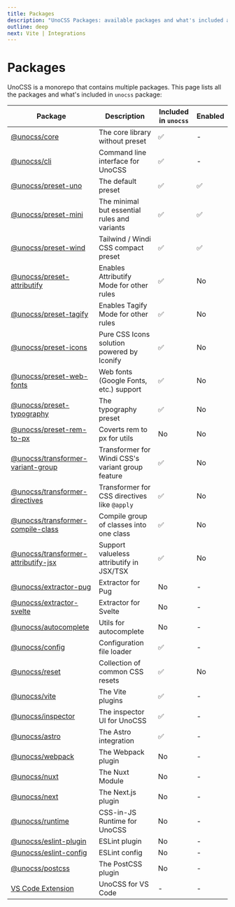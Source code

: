 ```yaml
---
title: Packages
description: "UnoCSS Packages: available packages and what's included and enabled in unocss."
outline: deep
next: Vite | Integrations
---
```


# Packages

UnoCSS is a monorepo that contains multiple packages. This page lists all the packages and what's included in `unocss` package:

| Package                                                          | Description                                        | Included in `unocss` | Enabled |
|------------------------------------------------------------------|----------------------------------------------------| -------------------- | ------------------ |
| [@unocss/core](/tools/core)                                      | The core library without preset                    | ✅ | - |
| [@unocss/cli](/integrations/cli)                                 | Command line interface for UnoCSS                  | ✅ | - |
| [@unocss/preset-uno](/presets/uno)                               | The default preset                                 | ✅ | ✅ |
| [@unocss/preset-mini](/presets/mini)                             | The minimal but essential rules and variants       | ✅ | ✅ |
| [@unocss/preset-wind](/presets/wind)                             | Tailwind / Windi CSS compact preset                | ✅ | ✅ |
| [@unocss/preset-attributify](/presets/attributify)               | Enables Attributify Mode for other rules           | ✅ | No |
| [@unocss/preset-tagify](/presets/tagify)                         | Enables Tagify Mode for other rules                | ✅ | No |
| [@unocss/preset-icons](/presets/icons)                           | Pure CSS Icons solution powered by Iconify         | ✅ | No |
| [@unocss/preset-web-fonts](/presets/web-fonts)                   | Web fonts (Google Fonts, etc.) support             | ✅ | No |
| [@unocss/preset-typography](/presets/typography)                 | The typography preset                              | ✅ | No |
| [@unocss/preset-rem-to-px](/presets/rem-to-px)                   | Coverts rem to px for utils                        | No | No |
| [@unocss/transformer-variant-group](/transformers/variant-group) | Transformer for Windi CSS's variant group feature  | ✅ | No |
| [@unocss/transformer-directives](/transformers/directives)       | Transformer for CSS directives like `@apply`       | ✅ | No |
| [@unocss/transformer-compile-class](/transformers/compile-class) | Compile group of classes into one class            | ✅ | No |
| [@unocss/transformer-attributify-jsx](/transformers/attributify-jsx) | Support valueless attributify in JSX/TSX           | ✅ | No |
| [@unocss/extractor-pug](/extractors/pug)                         | Extractor for Pug                                  | No | - |
| [@unocss/extractor-svelte](/extractors/svelte)                   | Extractor for Svelte                               | No | - |
| [@unocss/autocomplete](/tools/autocomplete)                      | Utils for autocomplete                             | No | - |
| [@unocss/config](/guide/config-file)                             | Configuration file loader                          | ✅ | - |
| [@unocss/reset](/guide/style-reset)                              | Collection of common CSS resets                    | ✅ | No |
| [@unocss/vite](/integrations/vite)                               | The Vite plugins                                   | ✅ | - |
| [@unocss/inspector](/tools/inspector)                            | The inspector UI for UnoCSS                        | ✅ | - |
| [@unocss/astro](/integrations/astro)                             | The Astro integration                              |  ✅ | - |
| [@unocss/webpack](/integrations/webpack)                         | The Webpack plugin                                 | No | - |
| [@unocss/nuxt](/integrations/nuxt)                               | The Nuxt Module                                    | No | - |
| [@unocss/next](/integrations/next)                               | The Next.js plugin                                 | No | - |
| [@unocss/runtime](/integrations/runtime)                         | CSS-in-JS Runtime for UnoCSS                       | No | - |
| [@unocss/eslint-plugin](/integrations/eslint)                    | ESLint plugin                                      | No | - |
| [@unocss/eslint-config](/integrations/eslint)                    | ESLint config                                      | No | - |
| [@unocss/postcss](/integrations/postcss)                         | The PostCSS plugin                                 | No | - |
| [VS Code Extension](/integrations/vscode)                        | UnoCSS for VS Code                                 | - | - |
